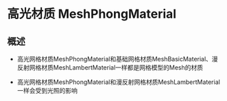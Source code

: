 # 高光材质 MeshPhongMaterial

## 概述

+ 高光网格材质MeshPhongMaterial和基础网格材质MeshBasicMaterial、漫反射网格材质MeshLambertMaterial一样都是网格模型的Mesh的材质

+ 高光网格材质MeshPhongMaterial和漫反射网格材质MeshLambertMaterial一样会受到光照的影响
